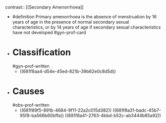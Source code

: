 contrast:: [[Secondary Amenorrhoea]]

- #definition Primary amenorrhoea is the absence of menstruation by 16 years of age in the presence of normal secondary sexual characteristics, or by 14 years of age if secondary sexual characteristics have not developed #gyn-prof-card
- # Classification
  #gyn-prof-written
	- ((681f8aa4-d54e-45ed-821b-39b62e0c8d5d))
- # Causes
  #obs-prof-written
	- ((681f89f5-891b-4684-9f11-22a2c015d382))
	  ((681f8a31-badc-45b7-95f8-ba566b60bffa))
	  ((681f8a41-2763-4bbd-b52c-ab3444b85a92))